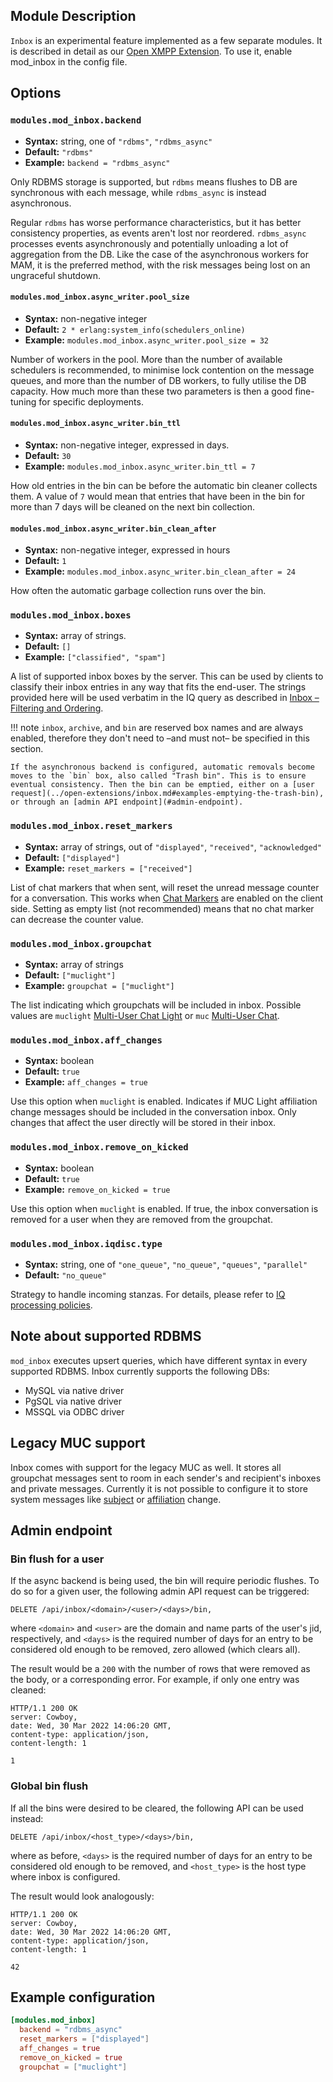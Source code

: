 ## Module Description

`Inbox` is an experimental feature implemented as a few separate modules.
It is described in detail as our [Open XMPP Extension](../open-extensions/inbox.md).
To use it, enable mod\_inbox in the config file.

## Options

### `modules.mod_inbox.backend`
* **Syntax:** string, one of `"rdbms"`, `"rdbms_async"`
* **Default:** `"rdbms"`
* **Example:** `backend = "rdbms_async"`

Only RDBMS storage is supported, but `rdbms` means flushes to DB are synchronous with each message, while `rdbms_async` is instead asynchronous.

Regular `rdbms` has worse performance characteristics, but it has better consistency properties, as events aren't lost nor reordered. `rdbms_async` processes events asynchronously and potentially unloading a lot of aggregation from the DB. Like the case of the asynchronous workers for MAM, it is the preferred method, with the risk messages being lost on an ungraceful shutdown.

#### `modules.mod_inbox.async_writer.pool_size`
* **Syntax:** non-negative integer
* **Default:** `2 * erlang:system_info(schedulers_online)`
* **Example:** `modules.mod_inbox.async_writer.pool_size = 32`

Number of workers in the pool. More than the number of available schedulers is recommended, to minimise lock contention on the message queues, and more than the number of DB workers, to fully utilise the DB capacity. How much more than these two parameters is then a good fine-tuning for specific deployments.

#### `modules.mod_inbox.async_writer.bin_ttl`
* **Syntax:** non-negative integer, expressed in days.
* **Default:** `30`
* **Example:** `modules.mod_inbox.async_writer.bin_ttl = 7`

How old entries in the bin can be before the automatic bin cleaner collects them. A value of `7` would mean that entries that have been in the bin for more than 7 days will be cleaned on the next bin collection.

#### `modules.mod_inbox.async_writer.bin_clean_after`
* **Syntax:** non-negative integer, expressed in hours
* **Default:** `1`
* **Example:** `modules.mod_inbox.async_writer.bin_clean_after = 24`

How often the automatic garbage collection runs over the bin.

### `modules.mod_inbox.boxes`
* **Syntax:** array of strings.
* **Default:** `[]`
* **Example:** `["classified", "spam"]`

A list of supported inbox boxes by the server. This can be used by clients to classify their inbox entries in any way that fits the end-user. The strings provided here will be used verbatim in the IQ query as described in [Inbox – Filtering and Ordering](../open-extensions/inbox.md#filtering-and-ordering).

!!! note
    `inbox`, `archive`, and `bin` are reserved box names and are always enabled, therefore they don't need to –and must not– be specified in this section.

    If the asynchronous backend is configured, automatic removals become moves to the `bin` box, also called "Trash bin". This is to ensure eventual consistency. Then the bin can be emptied, either on a [user request](../open-extensions/inbox.md#examples-emptying-the-trash-bin), or through an [admin API endpoint](#admin-endpoint).

### `modules.mod_inbox.reset_markers`
* **Syntax:** array of strings, out of `"displayed"`, `"received"`, `"acknowledged"`
* **Default:** `["displayed"]`
* **Example:** `reset_markers = ["received"]`

List of chat markers that when sent, will reset the unread message counter for a conversation.
This works when [Chat Markers](https://xmpp.org/extensions/xep-0333.html) are enabled on the client side.
Setting as empty list (not recommended) means that no chat marker can decrease the counter value.

### `modules.mod_inbox.groupchat`
* **Syntax:** array of strings
* **Default:** `["muclight"]`
* **Example:** `groupchat = ["muclight"]`

The list indicating which groupchats will be included in inbox.
Possible values are `muclight` [Multi-User Chat Light](https://xmpp.org/extensions/inbox/muc-light.html) or `muc` [Multi-User Chat](https://xmpp.org/extensions/xep-0045.html).

### `modules.mod_inbox.aff_changes`
* **Syntax:** boolean
* **Default:** `true`
* **Example:** `aff_changes = true`

Use this option when `muclight` is enabled.
Indicates if MUC Light affiliation change messages should be included in the conversation inbox.
Only changes that affect the user directly will be stored in their inbox.

### `modules.mod_inbox.remove_on_kicked`
* **Syntax:** boolean
* **Default:** `true`
* **Example:** `remove_on_kicked = true`

Use this option when `muclight` is enabled.
If true, the inbox conversation is removed for a user when they are removed from the groupchat.

### `modules.mod_inbox.iqdisc.type`
* **Syntax:** string, one of `"one_queue"`, `"no_queue"`, `"queues"`, `"parallel"`
* **Default:** `"no_queue"`

Strategy to handle incoming stanzas. For details, please refer to
[IQ processing policies](../configuration/Modules.md#iq-processing-policies).

## Note about supported RDBMS

`mod_inbox` executes upsert queries, which have different syntax in every supported RDBMS.
Inbox currently supports the following DBs:

* MySQL via native driver
* PgSQL via native driver
* MSSQL via ODBC driver

## Legacy MUC support
Inbox comes with support for the legacy MUC as well. It stores all groupchat messages sent to
room in each sender's and recipient's inboxes and private messages. Currently it is not possible to
configure it to store system messages like [subject](https://xmpp.org/extensions/xep-0045.html#enter-subject) 
or [affiliation](https://xmpp.org/extensions/xep-0045.html#affil) change.

## Admin endpoint

### Bin flush for a user
If the async backend is being used, the bin will require periodic flushes. To do so for a given user, the following admin API request can be triggered:

```http
DELETE /api/inbox/<domain>/<user>/<days>/bin,
```
where `<domain>` and `<user>` are the domain and name parts of the user's jid, respectively, and `<days>` is the required number of days for an entry to be considered old enough to be removed, zero allowed (which clears all).

The result would be a `200` with the number of rows that were removed as the body, or a corresponding error. For example, if only one entry was cleaned:
```http
HTTP/1.1 200 OK
server: Cowboy,
date: Wed, 30 Mar 2022 14:06:20 GMT,
content-type: application/json,
content-length: 1

1
```

### Global bin flush
If all the bins were desired to be cleared, the following API can be used instead:

```http
DELETE /api/inbox/<host_type>/<days>/bin,
```
where as before, `<days>` is the required number of days for an entry to be considered old enough to be removed, and `<host_type>` is the host type where inbox is configured.

The result would look analogously:
```http
HTTP/1.1 200 OK
server: Cowboy,
date: Wed, 30 Mar 2022 14:06:20 GMT,
content-type: application/json,
content-length: 1

42
```

## Example configuration

```toml
[modules.mod_inbox]
  backend = "rdbms_async"
  reset_markers = ["displayed"]
  aff_changes = true
  remove_on_kicked = true
  groupchat = ["muclight"]
```
